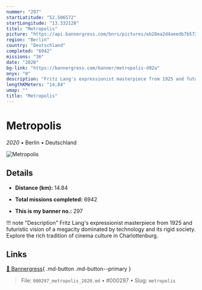 ```yaml
---
nummer: "297"
startLatitude: "52.506572"
startLongitude: "13.332128"
titel: "Metropolis"
picture: "https://api.bannergress.com/bnrs/pictures/eb28ea2d4aeedb7b5723d2855fb54046"
region: "Berlin"
country: "Deutschland"
completed: "6942"
missions: "36"
date: "2020"
bg-link: "https://bannergress.com/banner/metropolis-d92a"
onyx: "0"
description: "Fritz Lang's expressionist masterpiece from 1925 and futuristic vision of a megacity dominated by technology and its rigid society. Explore the rich tradition of cinema culture in Charlottenburg."
lengthKMeters: "14,84"
umap: ""
title: "Metropolis"
---
```

# Metropolis

*2020* • Berlin • Deutschland

![Metropolis](https://api.bannergress.com/bnrs/pictures/eb28ea2d4aeedb7b5723d2855fb54046)

## Details
- **Distance (km):** 14.84

- **Total missions completed:** 6942
- **This is my banner no.:** 297


!!! note "Description"
    Fritz Lang's expressionist masterpiece from 1925 and futuristic vision of a megacity dominated by technology and its rigid society. Explore the rich tradition of cinema culture in Charlottenburg.



## Links
[🔗 Bannergress](https://bannergress.com/banner/metropolis-d92a){ .md-button .md-button--primary }



> File: `000297_metropolis_2020.md` • #000297 • Slug: `metropolis`
